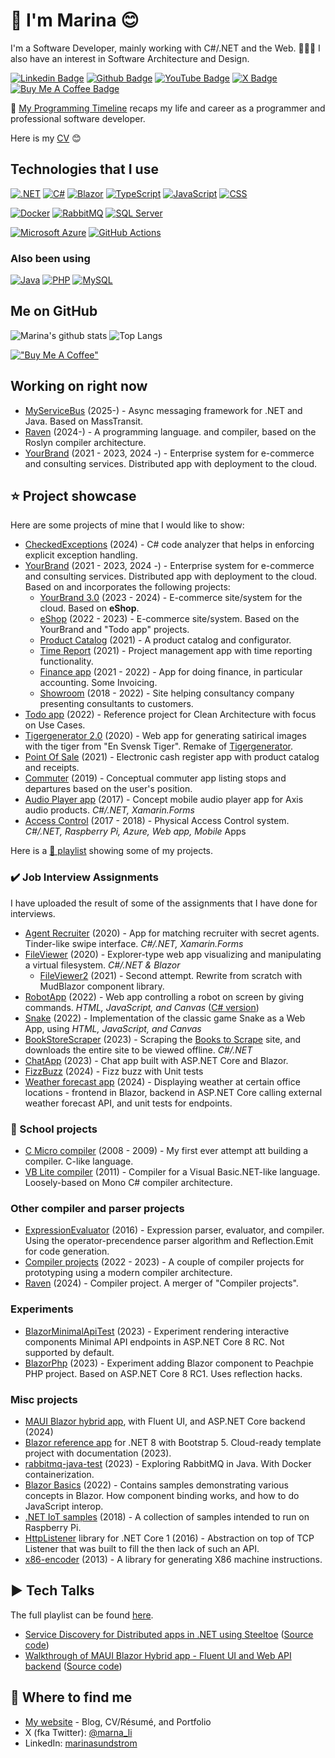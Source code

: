 # 👋 I'm Marina 😊

I'm a Software Developer, mainly working with C#/.NET and the Web. 👩‍💻✨ I also have an interest in Software Architecture and Design.

[![Linkedin Badge](https://img.shields.io/badge/-Marina%20Sundström-blue?style=flat&logo=linkedin-white&logoColor=white&link=https://www.linkedin.com/in/marinasundstrom/)](https://www.linkedin.com/in/marinasundstrom/)
[![Github Badge](https://img.shields.io/badge/-marinasundstrom-404040?style=flat&logo=github&logoColor=cyan&link=https://github.com/marinasundstrom)](https://github.com/marinasundstrom)
[![YouTube Badge](https://img.shields.io/youtube/channel/subscribers/UCVdav9wE4kmtiEuk1_vG2_g?label=YouTube&logo=YouTube&logoColor=ree&style=flat)](https://www.youtube.com/channel/UCVdav9wE4kmtiEuk1_vG2_g)
[![X Badge](https://img.shields.io/badge/-@marna_li-1da1f2?style=flat&logo=x&labelColor=black&color=gray&logoColor=white&link=https://x.com/marna_li)](https://twitter.com/marna_li)
[![Buy Me A Coffee Badge](https://img.shields.io/badge/buy_me_a_coffee-FFDD00?&logo=buy-me-a-coffee&labelColor=white&color=white&logoColor=yellow&style=flat)](https://www.buymeacoffee.com/marna.li)

🎯 [My Programming Timeline](https://www.sundstrom.dev/articles/my-programming-timeline) recaps my life and career as a programmer and professional software developer.

Here is my [CV](https://1drv.ms/b/s!AtAtF4x3G7X4gRWqZOXpFkW--5dQ?e=IxD6XZ) 😊

## Technologies that I use

[![.NET](https://img.shields.io/badge/.NET-512BD4?logo=dotnet&logoColor=fff)](#)
[![C#](https://custom-icon-badges.demolab.com/badge/C%23-%23239120.svg?logo=cshrp&logoColor=white)](#)
[![Blazor](https://img.shields.io/badge/Blazor-512BD4?logo=blazor&logoColor=fff)](#)
[![TypeScript](https://shields.io/badge/TypeScript-3178C6?logo=TypeScript&logoColor=FFF)](#)
[![JavaScript](https://shields.io/badge/JavaScript-333333?logo=JavaScript)](#)
[![CSS](https://img.shields.io/badge/CSS-239120?&logo=css3&logoColor=white)](#)


[![Docker](https://img.shields.io/badge/Docker-2496ED?logo=docker&logoColor=fff)](#)
[![RabbitMQ](https://img.shields.io/badge/-rabbitmq-%23FF6600?logo=rabbitmq&logoColor=white)](#)
[![SQL Server](https://img.shields.io/badge/Microsoft_SQL_Server-CC2927)](#)

[![Microsoft Azure](https://custom-icon-badges.demolab.com/badge/Microsoft%20Azure-0089D6?logo=msazure&logoColor=white)](#)
[![GitHub Actions](https://img.shields.io/badge/GitHub_Actions-2088FF?logo=github-actions&logoColor=white)](#)


### Also been using

[![Java](https://img.shields.io/badge/Java-ED8B00?logo=openjdk&logoColor=white)](#)
[![PHP](https://img.shields.io/badge/PHP-777BB4?logo=php&logoColor=white)](#)
[![MySQL](https://img.shields.io/badge/MySQL-4479A1?logo=mysql&logoColor=white)](#)


## Me on GitHub

![Marina's github stats](https://github-readme-stats.vercel.app/api/?username=marinasundstrom&show_icons=true)
![Top Langs](https://github-readme-stats.vercel.app/api/top-langs/?username=marinasundstrom&layout=compact)

[!["Buy Me A Coffee"](https://www.buymeacoffee.com/assets/img/custom_images/orange_img.png)](https://www.buymeacoffee.com/marna.li)

## Working on right now
* [MyServiceBus](https://github.com/marinasundstrom/MyServiceBus) (2025-) - Async messaging framework for .NET and Java. Based on MassTransit.
* [Raven](https://github.com/marinasundstrom/raven-compiler) (2024-) - A programming language. and compiler, based on the Roslyn compiler architecture.
* [YourBrand](https://github.com/marinasundstrom/YourBrand) (2021 - 2023, 2024 -) - Enterprise system for e-commerce and consulting services. Distributed app with deployment to the cloud.

## ⭐ Project showcase
Here are some projects of mine that I would like to show:

* [CheckedExceptions](https://github.com/marinasundstrom/CheckedExceptions) (2024) - C# code analyzer that helps in enforcing explicit exception handling.
* [YourBrand](https://github.com/marinasundstrom/YourBrand) (2021 - 2023, 2024 -) - Enterprise system for e-commerce and consulting services. Distributed app with deployment to the cloud. Based on and incorporates the following projects:
  * [YourBrand 3.0](https://github.com/marinasundstrom/yourbrand_new_old) (2023 - 2024) - E-commerce site/system for the cloud. Based on **eShop**.
  * [eShop](https://github.com/marinasundstrom/eShop) (2022 - 2023) - E-commerce site/system. Based on the YourBrand and "Todo app" projects.
  * [Product Catalog](https://github.com/marinasundstrom/product-catalog) (2021) - A product catalog and configurator.
  * [Time Report](https://github.com/marinasundstrom/TimeReport) (2021) - Project management app with time reporting functionality.
  * [Finance app](https://github.com/marinasundstrom/finance-app) (2021 - 2022) - App for doing finance, in particular accounting. Some Invoicing.
  * [Showroom](https://github.com/marinasundstrom/showroom) (2018 - 2022) -  Site helping consultancy company presenting consultants to customers.
* [Todo app](https://github.com/marinasundstrom/todo-app) (2022) - Reference project for Clean Architecture with focus on Use Cases.
* [Tigergenerator 2.0](https://github.com/marinasundstrom/tigergenerator) (2020) - Web app for generating satirical images with the tiger from "En Svensk Tiger". Remake of [Tigergenerator](https://tiger.svt.se/).
* [Point Of Sale](https://github.com/marinasundstrom/PointOfSale) (2021) - Electronic cash register app with product catalog and receipts.
* [Commuter](https://github.com/marinasundstrom/commuter) (2019) - Conceptual commuter app listing stops and departures based on the user's position.
* [Audio Player app](https://github.com/marinasundstrom/AudioPlayer-18) (2017) - Concept mobile audio player app for Axis audio products. _C#/.NET, Xamarin.Forms_
* [Access Control](https://github.com/marinasundstrom/AccessControl) (2017 - 2018) - Physical Access Control system. _C#/.NET, Raspberry Pi, Azure, Web app, Mobile_ Apps 

Here is a [🔗 playlist](https://www.youtube.com/playlist?list=PLLBU--06ftFqPiAwkg3VKa2fIEhNu7J4L) showing some of my projects. 

### ✔️ Job Interview Assignments
I have uploaded the result of some of the assignments that I have done for interviews.

* [Agent Recruiter](https://github.com/marinasundstrom/agent-recruiter) (2020) - App for matching recruiter with secret agents. Tinder-like swipe interface. _C#/.NET, Xamarin.Forms_
* [FileViewer](https://github.com/marinasundstrom/FileViewer) (2020) - Explorer-type web app visualizing and manipulating a virtual filesystem. _C#/.NET & Blazor_
  * [FileViewer2](https://github.com/marinasundstrom/FileViewer2) (2021) - Second attempt. Rewrite from scratch with MudBlazor component library.
* [RobotApp](https://github.com/marinasundstrom/RobotApp2) (2022) - Web app controlling a robot on screen by giving commands. _HTML, JavaScript, and Canvas_ ([C# version](https://github.com/marinasundstrom/RobotApp))
* [Snake](https://github.com/marinasundstrom/snake) (2022) - Implementation of the classic game Snake as a Web App, using _HTML, JavaScript, and Canvas_
* [BookStoreScraper](https://github.com/marinasundstrom/BookStoreScraper) (2023) - Scraping the [Books to Scrape](http://books.toscrape.com/) site, and downloads the entire site to be viewed offline. _C#/.NET_
* [ChatApp](https://github.com/marinasundstrom/ChatApp) (2023) - Chat app built with ASP.NET Core and Blazor.
* [FizzBuzz](https://github.com/marinasundstrom/fizzbuzz) (2024) - Fizz buzz with Unit tests
* [Weather forecast app](https://github.com/marinasundstrom/RecruitmentTest-June2024) (2024) - Displaying weather at certain office locations - frontend in Blazor, backend in ASP.NET Core calling external weather forecast API, and unit tests for endpoints.

### 🏫 School projects

* [C Micro compiler](https://github.com/marinasundstrom/cmicro-compiler) (2008 - 2009) - My first ever attempt att building a compiler. C-like language.
* [VB Lite compiler](https://github.com/marinasundstrom/vb-lite-compiler) (2011) - Compiler for a Visual Basic.NET-like language. Loosely-based on Mono C# compiler architecture.

### Other compiler and parser projects

* [ExpressionEvaluator](https://github.com/marinasundstrom/ExpressionEvaluator) (2016) - Expression parser, evaluator, and compiler. Using the operator-precendence parser algorithm and Reflection.Emit for code generation.
* [Compiler projects](https://github.com/marinasundstrom/compiler-projects) (2022 - 2023) - A couple of compiler projects for prototyping using a modern compiler architecture.
* [Raven](https://github.com/marinasundstrom/raven-compiler) (2024) - Compiler project. A merger of "Compiler projects".

### Experiments 

* [BlazorMinimalApiTest](https://github.com/marinasundstrom/BlazorMinimalApiTest) (2023) - Experiment rendering interactive components Minimal API endpoints in ASP.NET Core 8 RC. Not supported by default.
* [BlazorPhp](https://github.com/marinasundstrom/BlazorPhp) (2023) - Experiment adding Blazor component to Peachpie PHP project. Based on ASP.NET Core 8 RC1. Uses reflection hacks.

### Misc projects

* [MAUI Blazor hybrid app](https://github.com/marinasundstrom/MyMauiBlazorApp), with Fluent UI, and ASP.NET Core backend (2024)
* [Blazor reference app](https://github.com/marinasundstrom/Blazor8Test) for .NET 8 with Bootstrap 5. Cloud-ready template project with documentation (2023).
* [rabbitmq-java-test](https://github.com/marinasundstrom/rabbitmq-java-test) (2023) - Exploring RabbitMQ in Java. With Docker containerization.
* [Blazor Basics](https://github.com/marinasundstrom/BlazorBasics) (2022) - Contains samples demonstrating various concepts in Blazor. How component binding works, and how to do JavaScript interop.
* [.NET IoT samples](https://github.com/marinasundstrom/Iot-RPi-Sample) (2018) - A collection of samples intended to run on Raspberry Pi.
* [HttpListener](https://github.com/marinasundstrom/HttpListener) library for .NET Core 1 (2016) - Abstraction on top of TCP Listener that was built to fill the then lack of such an API.
* [x86-encoder](https://github.com/marinasundstrom/x86-encoder) (2013) - A library for generating X86 machine instructions.

## ▶️ Tech Talks

The full playlist can be found [here](https://www.youtube.com/playlist?list=PLLBU--06ftFpS3AyYSOuR0aPzxg_kYrst).

* [Service Discovery for Distributed apps in .NET using Steeltoe](https://www.youtube.com/watch?v=FxrMKdSiIlg) ([Source code](https://github.com/marinasundstrom/service-discovery-demo))
* [Walkthrough of MAUI Blazor Hybrid app - Fluent UI and Web API backend](https://www.youtube.com/watch?v=_8OOA4wmUKE) ([Source code](https://github.com/marinasundstrom/MyMauiBlazorApp))

## 🔗 Where to find me
- [My website](https://www.sundstrom.dev/) - Blog, CV/Résumé, and Portfolio
- X (fka Twitter): [@marna_li](https://x.com/marna_li)
- LinkedIn: [marinasundstrom](https://www.linkedin.com/in/marinasundstrom/)
